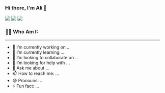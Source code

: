 ### Hi there, I'm Ali 👋

[![](https://img.shields.io/badge/GitHub-blue?logo=GitHub)](https://github.com/AiMirage/AiMirage)
[![](https://img.shields.io/badge/LinkedIn-blue?logo=LinkedIn)](https://www.linkedin.com/in/aliibra395/)
[![](https://img.shields.io/badge/Gmail-blue?logo=Gmail)](mailto:aliibra395@gmail.com?subject=[GitHub]%20Contact%20)


### 👨‍💻 Who Am I:
---


- 🔭 I’m currently working on ...
- 🌱 I’m currently learning ...
- 👯 I’m looking to collaborate on ...
- 🤔 I’m looking for help with ...
- 💬 Ask me about ...
- 📫 How to reach me: ...
- 😄 Pronouns: ...
- ⚡ Fun fact: ...

<!--
**AiMirage/AiMirage** is a ✨ _special_ ✨ repository because its `README.md` (this file) appears on your GitHub profile.

Here are some ideas to get you started:

- 🔭 I’m currently working on ...
- 🌱 I’m currently learning ...
- 👯 I’m looking to collaborate on ...
- 🤔 I’m looking for help with ...
- 💬 Ask me about ...
- 📫 How to reach me: ...
- 😄 Pronouns: ...
- ⚡ Fun fact: ...
-->
